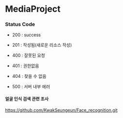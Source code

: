 # MediaProject

### Status Code

* 200 : success

* 201 : 작성됨(새로운 리소스 작성)

* 400 : 잘못된 요청

* 401 : 권한없음

* 404 : 찾을 수 없음

* 500 : 서버 내부 에러

#### 얼굴 인식 검색 관련 조사

https://github.com/KwakSeungeun/Face_recognition.git 
